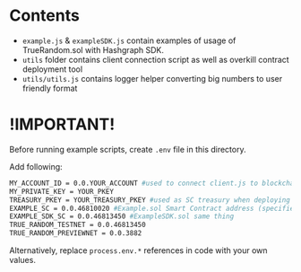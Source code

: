# Contents
- `example.js` & `exampleSDK.js` contain examples of usage of TrueRandom.sol with Hashgraph SDK.
- `utils` folder contains client connection script as well as overkill contract deployment tool
- `utils/utils.js` contains logger helper  converting big numbers to user friendly format


# !IMPORTANT!

Before running example scripts, create `.env` file in this directory. 

Add following: 
```sh
MY_ACCOUNT_ID = 0.0.YOUR_ACCOUNT #used to connect client.js to blockchain
MY_PRIVATE_KEY = YOUR_PKEY
TREASURY_PKEY = YOUR_TREASURY_PKEY #used as SC treasury when deploying scripts
EXAMPLE_SC = 0.0.46810020 #Example.sol Smart Contract address (specified is Hedera Testnet addr)
EXAMPLE_SDK_SC = 0.0.46813450 #ExampleSDK.sol same thing 
TRUE_RANDOM_TESTNET = 0.0.46813450
TRUE_RANDOM_PREVIEWNET = 0.0.3882
```

Alternatively, replace `process.env.*` references in code with your own values.


